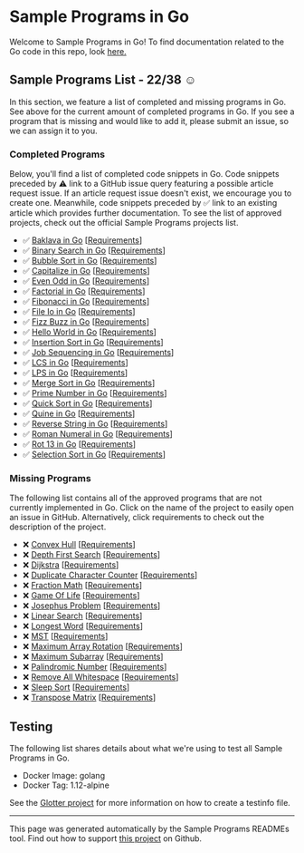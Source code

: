 # Sample Programs in Go

Welcome to Sample Programs in Go! To find documentation related to the Go code in this repo, look [here.](https://sampleprograms.io/languages/go)

## Sample Programs List - 22/38 :relaxed:

In this section, we feature a list of completed and missing programs in Go. See above for the current amount of completed programs in Go. If you see a program that is missing and would like to add it, please submit an issue, so we can assign it to you.

### Completed Programs

Below, you'll find a list of completed code snippets in Go. Code snippets preceded by :warning: link to a GitHub issue query featuring a possible article request issue. If an article request issue doesn't exist, we encourage you to create one. Meanwhile, code snippets preceded by :white_check_mark: link to an existing article which provides further documentation. To see the list of approved projects, check out the official Sample Programs projects list.

- :white_check_mark: [Baklava in Go](https://sampleprograms.io/projects/baklava/go) [[Requirements](https://sampleprograms.io/projects/baklava)]
- :white_check_mark: [Binary Search in Go](https://sampleprograms.io/projects/binary-search/go) [[Requirements](https://sampleprograms.io/projects/binary-search)]
- :white_check_mark: [Bubble Sort in Go](https://sampleprograms.io/projects/bubble-sort/go) [[Requirements](https://sampleprograms.io/projects/bubble-sort)]
- :white_check_mark: [Capitalize in Go](https://sampleprograms.io/projects/capitalize/go) [[Requirements](https://sampleprograms.io/projects/capitalize)]
- :white_check_mark: [Even Odd in Go](https://sampleprograms.io/projects/even-odd/go) [[Requirements](https://sampleprograms.io/projects/even-odd)]
- :white_check_mark: [Factorial in Go](https://sampleprograms.io/projects/factorial/go) [[Requirements](https://sampleprograms.io/projects/factorial)]
- :white_check_mark: [Fibonacci in Go](https://sampleprograms.io/projects/fibonacci/go) [[Requirements](https://sampleprograms.io/projects/fibonacci)]
- :white_check_mark: [File Io in Go](https://sampleprograms.io/projects/file-io/go) [[Requirements](https://sampleprograms.io/projects/file-io)]
- :white_check_mark: [Fizz Buzz in Go](https://sampleprograms.io/projects/fizz-buzz/go) [[Requirements](https://sampleprograms.io/projects/fizz-buzz)]
- :white_check_mark: [Hello World in Go](https://sampleprograms.io/projects/hello-world/go) [[Requirements](https://sampleprograms.io/projects/hello-world)]
- :white_check_mark: [Insertion Sort in Go](https://sampleprograms.io/projects/insertion-sort/go) [[Requirements](https://sampleprograms.io/projects/insertion-sort)]
- :white_check_mark: [Job Sequencing in Go](https://sampleprograms.io/projects/job-sequencing/go) [[Requirements](https://sampleprograms.io/projects/job-sequencing)]
- :white_check_mark: [LCS in Go](https://sampleprograms.io/projects/lcs/go) [[Requirements](https://sampleprograms.io/projects/lcs)]
- :white_check_mark: [LPS in Go](https://sampleprograms.io/projects/lps/go) [[Requirements](https://sampleprograms.io/projects/lps)]
- :white_check_mark: [Merge Sort in Go](https://sampleprograms.io/projects/merge-sort/go) [[Requirements](https://sampleprograms.io/projects/merge-sort)]
- :white_check_mark: [Prime Number in Go](https://sampleprograms.io/projects/prime-number/go) [[Requirements](https://sampleprograms.io/projects/prime-number)]
- :white_check_mark: [Quick Sort in Go](https://sampleprograms.io/projects/quick-sort/go) [[Requirements](https://sampleprograms.io/projects/quick-sort)]
- :white_check_mark: [Quine in Go](https://sampleprograms.io/projects/quine/go) [[Requirements](https://sampleprograms.io/projects/quine)]
- :white_check_mark: [Reverse String in Go](https://sampleprograms.io/projects/reverse-string/go) [[Requirements](https://sampleprograms.io/projects/reverse-string)]
- :white_check_mark: [Roman Numeral in Go](https://sampleprograms.io/projects/roman-numeral/go) [[Requirements](https://sampleprograms.io/projects/roman-numeral)]
- :white_check_mark: [Rot 13 in Go](https://sampleprograms.io/projects/rot-13/go) [[Requirements](https://sampleprograms.io/projects/rot-13)]
- :white_check_mark: [Selection Sort in Go](https://sampleprograms.io/projects/selection-sort/go) [[Requirements](https://sampleprograms.io/projects/selection-sort)]

### Missing Programs

The following list contains all of the approved programs that are not currently implemented in Go. Click on the name of the project to easily open an issue in GitHub. Alternatively, click requirements to check out the description of the project.

- :x: [Convex Hull](https://github.com/TheRenegadeCoder/sample-programs/issues/new?assignees=&labels=enhancement&template=code-snippet-request.md&title=Add+Convex+Hull+in+go) [[Requirements](https://sampleprograms.io/projects/convex-hull)]
- :x: [Depth First Search](https://github.com/TheRenegadeCoder/sample-programs/issues/new?assignees=&labels=enhancement&template=code-snippet-request.md&title=Add+Depth+First+Search+in+go) [[Requirements](https://sampleprograms.io/projects/depth-first-search)]
- :x: [Dijkstra](https://github.com/TheRenegadeCoder/sample-programs/issues/new?assignees=&labels=enhancement&template=code-snippet-request.md&title=Add+Dijkstra+in+go) [[Requirements](https://sampleprograms.io/projects/dijkstra)]
- :x: [Duplicate Character Counter](https://github.com/TheRenegadeCoder/sample-programs/issues/new?assignees=&labels=enhancement&template=code-snippet-request.md&title=Add+Duplicate+Character+Counter+in+go) [[Requirements](https://sampleprograms.io/projects/duplicate-character-counter)]
- :x: [Fraction Math](https://github.com/TheRenegadeCoder/sample-programs/issues/new?assignees=&labels=enhancement&template=code-snippet-request.md&title=Add+Fraction+Math+in+go) [[Requirements](https://sampleprograms.io/projects/fraction-math)]
- :x: [Game Of Life](https://github.com/TheRenegadeCoder/sample-programs/issues/new?assignees=&labels=enhancement&template=code-snippet-request.md&title=Add+Game+Of+Life+in+go) [[Requirements](https://sampleprograms.io/projects/game-of-life)]
- :x: [Josephus Problem](https://github.com/TheRenegadeCoder/sample-programs/issues/new?assignees=&labels=enhancement&template=code-snippet-request.md&title=Add+Josephus+Problem+in+go) [[Requirements](https://sampleprograms.io/projects/josephus-problem)]
- :x: [Linear Search](https://github.com/TheRenegadeCoder/sample-programs/issues/new?assignees=&labels=enhancement&template=code-snippet-request.md&title=Add+Linear+Search+in+go) [[Requirements](https://sampleprograms.io/projects/linear-search)]
- :x: [Longest Word](https://github.com/TheRenegadeCoder/sample-programs/issues/new?assignees=&labels=enhancement&template=code-snippet-request.md&title=Add+Longest+Word+in+go) [[Requirements](https://sampleprograms.io/projects/longest-word)]
- :x: [MST](https://github.com/TheRenegadeCoder/sample-programs/issues/new?assignees=&labels=enhancement&template=code-snippet-request.md&title=Add+MST+in+go) [[Requirements](https://sampleprograms.io/projects/mst)]
- :x: [Maximum Array Rotation](https://github.com/TheRenegadeCoder/sample-programs/issues/new?assignees=&labels=enhancement&template=code-snippet-request.md&title=Add+Maximum+Array+Rotation+in+go) [[Requirements](https://sampleprograms.io/projects/maximum-array-rotation)]
- :x: [Maximum Subarray](https://github.com/TheRenegadeCoder/sample-programs/issues/new?assignees=&labels=enhancement&template=code-snippet-request.md&title=Add+Maximum+Subarray+in+go) [[Requirements](https://sampleprograms.io/projects/maximum-subarray)]
- :x: [Palindromic Number](https://github.com/TheRenegadeCoder/sample-programs/issues/new?assignees=&labels=enhancement&template=code-snippet-request.md&title=Add+Palindromic+Number+in+go) [[Requirements](https://sampleprograms.io/projects/palindromic-number)]
- :x: [Remove All Whitespace](https://github.com/TheRenegadeCoder/sample-programs/issues/new?assignees=&labels=enhancement&template=code-snippet-request.md&title=Add+Remove+All+Whitespace+in+go) [[Requirements](https://sampleprograms.io/projects/remove-all-whitespace)]
- :x: [Sleep Sort](https://github.com/TheRenegadeCoder/sample-programs/issues/new?assignees=&labels=enhancement&template=code-snippet-request.md&title=Add+Sleep+Sort+in+go) [[Requirements](https://sampleprograms.io/projects/sleep-sort)]
- :x: [Transpose Matrix](https://github.com/TheRenegadeCoder/sample-programs/issues/new?assignees=&labels=enhancement&template=code-snippet-request.md&title=Add+Transpose+Matrix+in+go) [[Requirements](https://sampleprograms.io/projects/transpose-matrix)]

## Testing

The following list shares details about what we're using to test all Sample Programs in Go.

- Docker Image: golang
- Docker Tag: 1.12-alpine

See the [Glotter project](https://github.com/auroq/glotter) for more information on how to create a testinfo file.

---

This page was generated automatically by the Sample Programs READMEs tool. Find out how to support [this project](https://github.com/TheRenegadeCoder/sample-programs-readmes) on Github.
